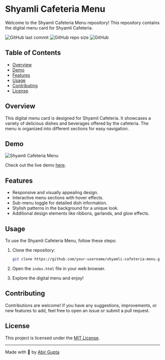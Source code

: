 # Shyamli Cafeteria Menu

Welcome to the Shyamli Cafeteria Menu repository! This repository contains the digital menu card for Shyamli Cafeteria.

![GitHub last commit](https://img.shields.io/github/last-commit/abirxgpt/Digital-Menu?style=flat-square)
![GitHub repo size](https://img.shields.io/github/repo-size/abirxgpt/Digital-Menu?style=flat-square)
![GitHub](https://img.shields.io/github/license/abirxgpt/Digital-Menu?style=flat-square)

## Table of Contents
- [Overview](#overview)
- [Demo](#demo)
- [Features](#features)
- [Usage](#usage)
- [Contributing](#contributing)
- [License](#license)

## Overview
This digital menu card is designed for Shyamli Cafeteria. It showcases a variety of delicious dishes and beverages offered by the cafeteria. The menu is organized into different sections for easy navigation.

## Demo
![Shyamli Cafeteria Menu](link-to-demo-gif-or-screenshot)

Check out the live demo [here](link-to-live-demo).

## Features
- Responsive and visually appealing design.
- Interactive menu sections with hover effects.
- Sub-menu toggle for detailed dish information.
- Stylish patterns in the background for a unique look.
- Additional design elements like ribbons, garlands, and glow effects.

## Usage
To use the Shyamli Cafeteria Menu, follow these steps:

1. Clone the repository:
   ```bash
   git clone https://github.com/your-username/shyamli-cafeteria-menu.git
   ```
2. Open the `index.html` file in your web browser.

3. Explore the digital menu and enjoy!

## Contributing
Contributions are welcome! If you have any suggestions, improvements, or new features to add, feel free to open an issue or submit a pull request.

## License
This project is licensed under the [MIT License](LICENSE).

---

Made with 💖 by [Abir Gupta](https://github.com/abirxgpt)


